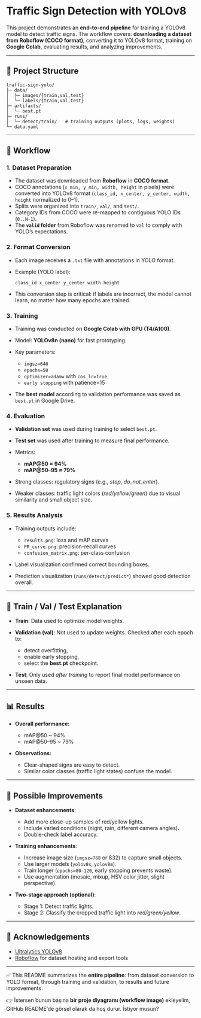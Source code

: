 # Traffic Sign Detection with YOLOv8

This project demonstrates an **end-to-end pipeline** for training a YOLOv8 model to detect traffic signs.
The workflow covers: **downloading a dataset from Roboflow (COCO format)**, converting it to YOLOv8 format, training on **Google Colab**, evaluating results, and analyzing improvements.

---

## 📂 Project Structure

```
traffic-sign-yolo/
├─ data/
│  ├─ images/{train,val,test}
│  └─ labels/{train,val,test}
├─ artifacts/
│  └─ best.pt
├─ runs/
│  └─ detect/train/   # training outputs (plots, logs, weights)
└─ data.yaml
```

---

## 🚦 Workflow

### 1. Dataset Preparation

* The dataset was downloaded from **Roboflow** in **COCO format**.
* COCO annotations (`x_min, y_min, width, height` in pixels) were converted into YOLOv8 format (`class_id, x_center, y_center, width, height` normalized to 0–1).
* Splits were organized into `train/`, `val/`, and `test/`.
* Category IDs from COCO were re-mapped to contiguous YOLO IDs (`0..N-1`).
* The **`valid` folder** from Roboflow was renamed to `val` to comply with YOLO’s expectations.

### 2. Format Conversion

* Each image receives a `.txt` file with annotations in YOLO format.
* Example (YOLO label):

  ```
  class_id x_center y_center width height
  ```
* This conversion step is critical: if labels are incorrect, the model cannot learn, no matter how many epochs are trained.

### 3. Training

* Training was conducted on **Google Colab with GPU (T4/A100)**.
* Model: **YOLOv8n (nano)** for fast prototyping.
* Key parameters:

  * `imgsz=640`
  * `epochs=50`
  * `optimizer=adamw` with `cos_lr=True`
  * `early stopping` with patience=15
* The **best model** according to validation performance was saved as `best.pt` in Google Drive.

### 4. Evaluation

* **Validation set** was used during training to select `best.pt`.
* **Test set** was used after training to measure final performance.
* Metrics:

  * **mAP\@50 ≈ 94%**
  * **mAP\@50–95 ≈ 79%**
* Strong classes: regulatory signs (e.g., *stop*, *do\_not\_enter*).
* Weaker classes: traffic light colors (*red/yellow/green*) due to visual similarity and small object size.

### 5. Results Analysis

* Training outputs include:

  * `results.png`: loss and mAP curves
  * `PR_curve.png`: precision-recall curves
  * `confusion_matrix.png`: per-class confusion
* Label visualization confirmed correct bounding boxes.
* Prediction visualization (`runs/detect/predict*`) showed good detection overall.

---

## 🔑 Train / Val / Test Explanation

* **Train**: Data used to optimize model weights.
* **Validation (val)**: Not used to update weights. Checked after each epoch to:

  * detect overfitting,
  * enable early stopping,
  * select the **best.pt** checkpoint.
* **Test**: Only used *after training* to report final model performance on unseen data.

---

## 📊 Results

* **Overall performance:**

  * mAP\@50 \~ 94%
  * mAP\@50–95 \~ 79%
* **Observations:**

  * Clear-shaped signs are easy to detect.
  * Similar color classes (traffic light states) confuse the model.

---

## 🚀 Possible Improvements

* **Dataset enhancements**:

  * Add more close-up samples of red/yellow lights.
  * Include varied conditions (night, rain, different camera angles).
  * Double-check label accuracy.

* **Training enhancements**:

  * Increase image size (`imgsz=768` or 832) to capture small objects.
  * Use larger models (`yolov8s`, `yolov8m`).
  * Train longer (`epochs=80–120`, early stopping prevents waste).
  * Use augmentation (mosaic, mixup, HSV color jitter, slight perspective).

* **Two-stage approach (optional)**:

  * Stage 1: Detect traffic lights.
  * Stage 2: Classify the cropped traffic light into *red/green/yellow*.

---

## 🙏 Acknowledgements

* [Ultralytics YOLOv8](https://github.com/ultralytics/ultralytics)
* [Roboflow](https://roboflow.com) for dataset hosting and export tools

---

✅ This README summarizes the **entire pipeline**: from dataset conversion to YOLO format, through training and validation, to results and future improvements.

👉 İstersen bunun başına **bir proje diyagramı (workflow image)** ekleyelim, GitHub README’de görsel olarak da hoş durur. İstiyor musun?
